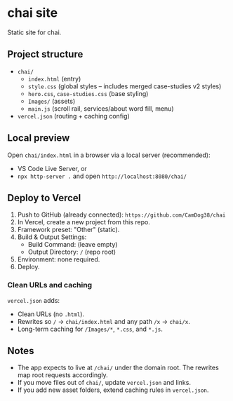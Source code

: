 # chai site

Static site for chai.

## Project structure

- `chai/`
  - `index.html` (entry)
  - `style.css` (global styles – includes merged case-studies v2 styles)
  - `hero.css`, `case-studies.css` (base styling)
  - `Images/` (assets)
  - `main.js` (scroll rail, services/about word fill, menu)
- `vercel.json` (routing + caching config)

## Local preview

Open `chai/index.html` in a browser via a local server (recommended):

- VS Code Live Server, or
- `npx http-server .` and open `http://localhost:8080/chai/`

## Deploy to Vercel

1. Push to GitHub (already connected): `https://github.com/CamDog38/chai`
2. In Vercel, create a new project from this repo.
3. Framework preset: "Other" (static).
4. Build & Output Settings:
   - Build Command: (leave empty)
   - Output Directory: `/` (repo root)
5. Environment: none required.
6. Deploy.

### Clean URLs and caching

`vercel.json` adds:
- Clean URLs (no `.html`).
- Rewrites so `/` → `chai/index.html` and any path `/x` → `chai/x`.
- Long-term caching for `/Images/*`, `*.css`, and `*.js`.

## Notes

- The app expects to live at `/chai/` under the domain root. The rewrites map root requests accordingly.
- If you move files out of `chai/`, update `vercel.json` and links.
- If you add new asset folders, extend caching rules in `vercel.json`.

